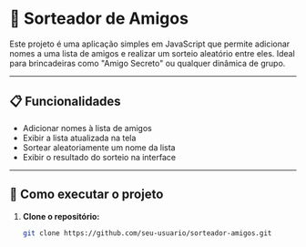 # 🎁 Sorteador de Amigos

Este projeto é uma aplicação simples em JavaScript que permite adicionar nomes a uma lista de amigos e realizar um sorteio aleatório entre eles. Ideal para brincadeiras como "Amigo Secreto" ou qualquer dinâmica de grupo.

---

## 📋 Funcionalidades

- Adicionar nomes à lista de amigos
- Exibir a lista atualizada na tela
- Sortear aleatoriamente um nome da lista
- Exibir o resultado do sorteio na interface

---

## 🚀 Como executar o projeto

1. **Clone o repositório:**

   ```bash
   git clone https://github.com/seu-usuario/sorteador-amigos.git
